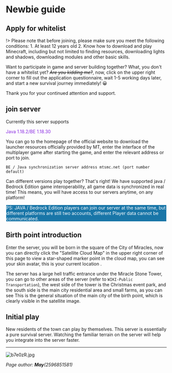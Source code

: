 # **Newbie guide**
## Apply for whitelist
!> Please note that before joining, please make sure you meet the following conditions: 1. At least 12 years old 2. Know how to download and play Minecraft, including but not limited to finding resources, downloading lights and shadows, downloading modules and other basic skills.

Want to participate in game and server building together? What, you don't have a whitelist yet? ~~*Are you kidding me?*~~, now, click on the upper right corner to fill out the application questionnaire, wait 1-5 working days later, and start a new survival journey immediately! 😀

Thank you for your continued attention and support.
## join server
Currently this server supports <p style="color:#8A2BE2">Java 1.18.2/BE 1.18.30

You can go to the homepage of the official website to download the launcher resources officially provided by MT, enter the interface of the multiplayer game after starting the game, and enter the relevant address or port to join.

    BE / Java synchronization server address mtsmc.net (port number default)

Can different versions play together? That's right! We have supported java / Bedrock Edition game interoperability, all game data is synchronized in real time! This means, you will have access to our servers anytime, on any platform!

<p style="background-color:#1976A8;color:#FFFFFF;border: 1px solid #ffffff">PS: JAVA / Bedrock Edition players can join our server at the same time, but different platforms are still two accounts, different Player data cannot be communicated.</p>

## Birth point introduction
Enter the server, you will be born in the square of the City of Miracles, now you can directly click the "Satellite Cloud Map" in the upper right corner of this page to view a star-shaped marker point in the cloud map, you can see your skin avatar, this is your current location .

The server has a large hell traffic entrance under the Miracle Stone Tower, you can go to other areas of the server (refer to `WIKI-Public Transportation`), the west side of the tower is the Christmas event park, and the south side is the main city residential area and small farms, as you can see This is the general situation of the main city of the birth point, which is clearly visible in the satellite image.
## Initial play
New residents of the town can play by themselves. This server is essentially a pure survival server. Watching the familiar terrain on the server will help you integrate into the server faster.
***
![b7e0zR.jpg](https://s1.ax1x.com/2022/03/12/b7e0zR.jpg ':size=90%')

*Page author: **May**(2596851581)*